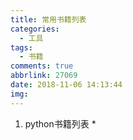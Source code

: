 ```yaml
---
title: 常用书籍列表
categories:
  - 工具
tags:
  - 书籍
comments: true
abbrlink: 27069
date: 2018-11-06 14:13:44
img:
---
```

1. python书籍列表
    * 


